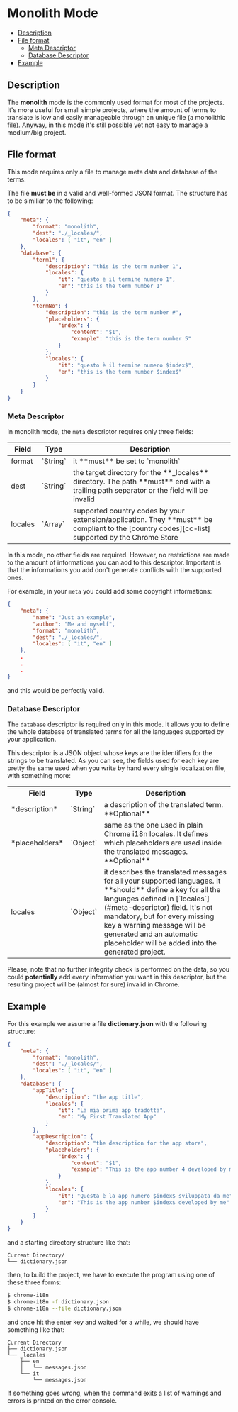 # Monolith Mode

* [Description](#description)
* [File format](#file-format)
    * [Meta Descriptor](#meta-descriptor)
    * [Database Descriptor](#database-descriptor)
* [Example](#example)


## Description

The **monolith** mode is the commonly used format for most of the projects.
It's more useful for small simple projects, where the amount of terms to 
translate is low and easily manageable through an unique file (a monolithic 
file). Anyway, in this mode it's still possible yet not easy to manage a 
medium/big project.


## File format

This mode requires only a file to manage meta data and database of the terms.

The file **must be** in a valid and well-formed JSON format. The structure has
to be similiar to the following:

```json
{
    "meta": {
        "format": "monolith",
        "dest": "./_locales/",
        "locales": [ "it", "en" ]
    },
    "database": {
        "term1": {
            "description": "this is the term number 1",
            "locales": {
                "it": "questo è il termine numero 1",
                "en": "this is the term number 1"
            }
        },
        "termNo": {
            "description": "this is the term number #",
            "placeholders": {
                "index": {
                    "content": "$1",
                    "example": "this is the term number 5"
                }
            },
            "locales": {
                "it": "questo è il termine numero $index$",
                "en": "this is the term number $index$"
            }
        }
    }
}
```

### Meta Descriptor

In monolith mode, the `meta` descriptor requires only three fields:

<table>
<thead>
    <tr>
        <th>Field</th>
        <th>Type</th>
        <th>Description</th>
    </tr>
</thead>
<tbody>
    <tr>
        <td>format</td>
        <td>`String`</td>
        <td>it **must** be set to `monolith`</td>
    </tr>
    <tr>
        <td>dest</td>
        <td>`String`</td>
        <td>the target directory for the **_locales** directory. The path 
            **must** end with a trailing path separator or the field will be 
            invalid</td>
    </tr>
    <tr>
        <td>locales</td>
        <td>`Array`</td>
        <td>supported country codes by your extension/application. They 
            **must** be compliant to the [country codes][cc-list] supported by 
            the Chrome Store</td>
    </tr>
</tbody>
</table>

In this mode, no other fields are required. However, no restrictions are made 
to the amount of informations you can add to this descriptor. Important is that
the informations you add don't generate conflicts with the supported ones.

For example, in your `meta` you could add some copyright informations:

```json
{
    "meta": {
        "name": "Just an example",
        "author": "Me and myself",
        "format": "monolith",
        "dest": "./_locales/",
        "locales": [ "it", "en" ]
    },
    .
    .
    .
}
```

and this would be perfectly valid.

### Database Descriptor

The `database` descriptor is required only in this mode. It allows you to define
the whole database of translated terms for all the languages supported by your
application.

This descriptor is a JSON object whose keys are the identifiers for the strings
to be translated. As you can see, the fields used for each key are pretty the 
same used when you write by hand every single localization file, with something 
more:

<table>
    <tr>
        <th>Field</th>
        <th>Type</th>
        <th>Description</th>
    </tr>
    <tr>
        <td>*description*</td>
        <td>`String`</td>
        <td>a description of the translated term. **Optional**</td>
    </tr>
    <tr>
        <td>*placeholders*</td>
        <td>`Object`</td>
        <td>same as the one used in plain Chrome i18n locales. It defines which
            placeholders are used inside the translated messages. **Optional**</td>
    </tr>
    <tr>
        <td>locales</td>
        <td>`Object`</td>
        <td>it describes the translated messages for all your supported languages.
            It **should** define a key for all the languages defined in 
            [`locales`](#meta-descriptor) field. It's not mandatory, but for every 
            missing key a warning message will be generated and an automatic 
            placeholder will be added into the generated project.</td>
    </tr>
</table>

Please, note that no further integrity check is performed on the data, so you
could **potentially** add every information you want in this descriptor, but
the resulting project will be (almost for sure) invalid in Chrome.


## Example

For this example we assume a file **dictionary.json** with the following structure:

```json
{
    "meta": {
        "format": "monolith",
        "dest": "./_locales/",
        "locales": [ "it", "en" ]
    },
    "database": {
        "appTitle": {
            "description": "the app title",
            "locales": {
                "it": "La mia prima app tradotta",
                "en": "My First Translated App"
            }
        },
        "appDescription": {
            "description": "the description for the app store",
            "placeholders": {
                "index": {
                    "content": "$1",
                    "example": "This is the app number 4 developed by me"
                }
            },
            "locales": {
                "it": "Questa è la app numero $index$ sviluppata da me",
                "en": "This is the app number $index$ developed by me"
            }
        }
    }
}
```

and a starting directory structure like that:

```
Current Directory/
└── dictionary.json
```

then, to build the project, we have to execute the program using one of these 
three forms:

```bash
$ chrome-i18n
$ chrome-i18n -f dictionary.json
$ chrome-i18n --file dictionary.json
```

and once hit the enter key and waited for a while, we should have something like
that:

```
Current Directory
├── dictionary.json
└── _locales
    ├── en
    │   └── messages.json
    └── it
        └── messages.json
```

If something goes wrong, when the command exits a list of warnings and errors is
printed on the error console.


[cc-list]:  https://developers.google.com/chrome/web-store/docs/i18n?hl=it#localeTable
